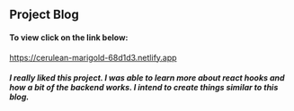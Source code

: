 ## Project Blog 

#### To view click on the link below: 

https://cerulean-marigold-68d1d3.netlify.app 


##### I really liked this project. I was able to learn more about react hooks and how a bit of the backend works. I intend to create things similar to this blog.



